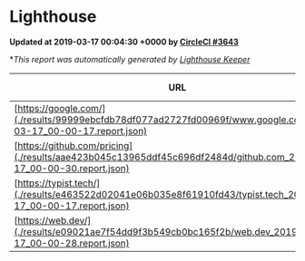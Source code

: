 
# Lighthouse

**Updated at 2019-03-17 00:04:30 +0000 by [CircleCI #3643](https://circleci.com/gh/ItinerisLtd/lighthouse-keeper-example/3643)**

**This report was automatically generated by [Lighthouse Keeper](https://github.com/itinerisltd/lighthouse-keeper)*

| URL | Performance | Accessibility | Best Practices | SEO | PWA | Updated At |
| --- | --- | --- | --- | --- | --- | --- |
| [https://google.com/](./results/99999ebcfdb78df077ad2727fd00969f/www.google.com_2019-03-17_00-00-17.report.json) | 0.94 | 0.71 | 0.93 | 0.82 | 0.58 | 2019-03-17T00:00:17.032Z |
| [https://github.com/pricing](./results/aae423b045c13965ddf45c696df2484d/github.com_2019-03-17_00-00-30.report.json) | 0.84 | 0.89 | 0.93 | 0.9 | 0.58 | 2019-03-17T00:00:30.419Z |
| [https://typist.tech/](./results/e463522d02041e06b035e8f61910fd43/typist.tech_2019-03-17_00-00-17.report.json) | 1 |  |  |  |  | 2019-03-17T00:00:17.212Z |
| [https://web.dev/](./results/e09021ae7f54dd9f3b549cb0bc165f2b/web.dev_2019-03-17_00-00-28.report.json) | 0.91 | 0.93 | 1 | 0.87 | 1 | 2019-03-17T00:00:28.725Z |
